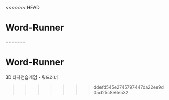 <<<<<<< HEAD
# Word-Runner
=======
# Word-Runner
3D 타자연습게임 - 워드러너
>>>>>>> ddefd545e2745797447da22ee9d05d25c8e6e532
